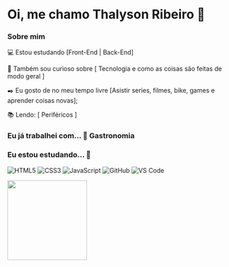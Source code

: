 # Oi, me chamo Thalyson Ribeiro 👋

### Sobre mim

💻 Estou estudando  [Front-End | Back-End]

🔎 Também sou curioso sobre [ Tecnologia e como as coisas são feitas de modo geral ]

✒️ Eu gosto de no meu tempo livre [Asistir series, filmes, bike, games e aprender coisas novas];

📚 Lendo: [ Periféricos ]

### Eu já trabalhei com... 🔧 Gastronomia

### Eu estou estudando... 🧩

![HTML5](https://img.shields.io/badge/html5-%23E34F26.svg?style=for-the-badge&logo=html5&logoColor=white)
![CSS3](https://img.shields.io/badge/css3-%231572B6.svg?style=for-the-badge&logo=css3&logoColor=white)
![JavaScript](https://img.shields.io/badge/javascript-%23323330.svg?style=for-the-badge&logo=javascript&logoColor=%23F7DF1E)
![GitHub](https://img.shields.io/badge/github-%23121011.svg?style=for-the-badge&logo=github&logoColor=white)
![VS Code](https://img.shields.io/badge/VS%20Code-0078d7.svg?style=for-the-badge&logo=visual-studio-code&logoColor=white)

<img height="180em" src="https://github-readme-stats.vercel.app/api/top-langs/?username=ThalysonRibeiro&layout=compact&langs_count=7&theme=midnight-purple"/>
